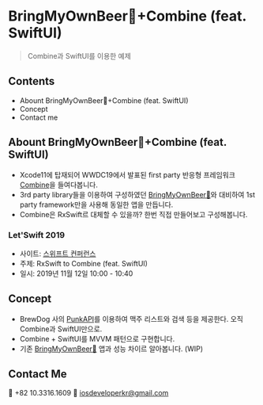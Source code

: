 # BringMyOwnBeer🍺+Combine (feat. SwiftUI)
> Combine과 SwiftUI를 이용한 예제

## Contents
- Abount BringMyOwnBeer🍺+Combine (feat. SwiftUI)
- Concept
- Contact me

## Abount BringMyOwnBeer🍺+Combine (feat. SwiftUI)
- Xcode11에 탑재되어 WWDC19에서 발표된 first party 반응형 프레임워크 [Combine](https://developer.apple.com/documentation/combine/)을 들여다봅니다. 
- 3rd party library들을 이용하여 구성하였던 [BringMyOwnBeer🍺](https://github.com/fimuxd/BringMyOwnBeer-)와 대비하여 1st party framework만을 사용해 동일한 앱을 만듭니다. 
- Combine은 RxSwift르 대체할 수 있을까? 한번 직접 만들어보고 구성해봅니다. 

### Let'Swift 2019
- 사이트: [스위프트 컨퍼런스](http://letswift.kr/2019/)
- 주제: RxSwift to Combine (feat. SwiftUI)
- 일시: 2019년 11월 12일 10:00 - 10:40  

## Concept
- BrewDog 사의 [PunkAPI](https://punkapi.com/documentation/v2)를 이용하여 맥주 리스트와 검색 등을 제공한다. 오직 Combine과 SwiftUI만으로.
- Combine + SwiftUI를 MVVM 패턴으로 구현합니다. 
- 기존 [BringMyOwnBeer🍺](https://github.com/fimuxd/BringMyOwnBeer-) 앱과 성능 차이르 알아봅니다.
(WIP)

## Contact Me
📱 +82 10.3316.1609 📧 iosdeveloperkr@gmail.com
